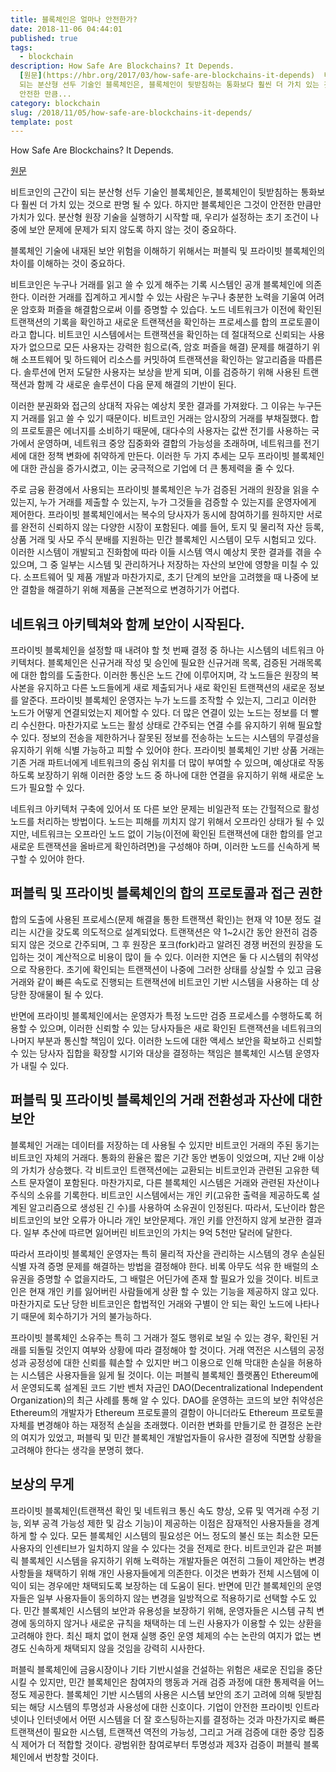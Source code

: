 ```yaml
---
title: 블록체인은 얼마나 안전한가?
date: 2018-11-06 04:44:01
published: true
tags:
  - blockchain
description: How Safe Are Blockchains? It Depends.
  [원문](https://hbr.org/2017/03/how-safe-are-blockchains-it-depends)  비트코인의 근간이
  되는 분산형 선두 기술인 블록체인은, 블록체인이 뒷받침하는 통화보다 훨씬 더 가치 있는 것으로 판명 될 수 있다. 하지만 블록체인은 그것이
  안전한 만큼...
category: blockchain
slug: /2018/11/05/how-safe-are-blockchains-it-depends/
template: post
---
```


How Safe Are Blockchains? It Depends.

[원문](https://hbr.org/2017/03/how-safe-are-blockchains-it-depends)

비트코인의 근간이 되는 분산형 선두 기술인 블록체인은, 블록체인이 뒷받침하는 통화보다 훨씬 더 가치 있는 것으로 판명 될 수 있다. 하지만 블록체인은 그것이 안전한 만큼만 가치가 있다. 분산형 원장 기술을 실행하기 시작할 때, 우리가 설정하는 초기 조건이 나중에 보안 문제에 문제가 되지 않도록 하지 않는 것이 중요하다.

블록체인 기술에 내재된 보안 위험을 이해하기 위해서는 퍼블릭 및 프라이빗 블록체인의 차이를 이해하는 것이 중요하다.

비트코인은 누구나 거래를 읽고 쓸 수 있게 해주는 기록 시스템인 공개 블록체인에 의존한다. 이러한 거래를 집계하고 게시할 수 있는 사람은 누구나 충분한 노력을 기울여 어려운 암호화 퍼즐을 해결함으로써 이를 증명할 수 있습다. 노드 네트워크가 이전에 확인된 트랜잭션의 기록을 확인하고 새로운 트랜잭션을 확인하는 프로세스를 합의 프로토콜이라고 합니다. 비트코인 시스템에서는 트랜잭션을 확인하는 데 절대적으로 신뢰되는 사용자가 없으므로 모든 사용자는 강력한 힘으로(즉, 암호 퍼즐을 해결) 문제를 해결하기 위해 소프트웨어 및 하드웨어 리소스를 커밋하여 트랜잭션을 확인하는 알고리즘을 따릅른다. 솔루션에 먼저 도달한 사용자는 보상을 받게 되며, 이를 검증하기 위해 사용된 트랜잭션과 함께 각 새로운 솔루션이 다음 문제 해결의 기반이 된다.

이러한 분권화와 접근의 상대적 자유는 예상치 못한 결과를 가져왔다. 그 이유는 누구든지 거래를 읽고 쓸 수 있기 때문이다. 비트코인 거래는 암시장의 거래를 부채질했다. 합의 프로토콜은 에너지를 소비하기 때문에, 대다수의 사용자는 값싼 전기를 사용하는 국가에서 운영하며, 네트워크 중앙 집중화와 결합의 가능성을 초래하며, 네트워크를 전기세에 대한 정책 변화에 취약하게 만든다. 이러한 두 가지 추세는 모두 프라이빗 블록체인에 대한 관심을 증가시켰고, 이는 궁극적으로 기업에 더 큰 통제력을 줄 수 있다.

주로 금융 환경에서 사용되는 프라이빗 블록체인은 누가 검증된 거래의 원장을 읽을 수 있는지, 누가 거래를 제출할 수 있는지, 누가 그것들을 검증할 수 있는지를 운영자에게 제어한다. 프라이빗 블록체인에서는 복수의 당사자가 동시에 참여하기를 원하지만 서로를 완전히 신뢰하지 않는 다양한 시장이 포함된다. 예를 들어, 토지 및 물리적 자산 등록, 상품 거래 및 사모 주식 분배를 지원하는 민간 블록체인 시스템이 모두 시험되고 있다. 이러한 시스템이 개발되고 진화함에 따라 이들 시스템 역시 예상치 못한 결과를 겪을 수 있으며, 그 중 일부는 시스템 및 관리하거나 저장하는 자산의 보안에 영향을 미칠 수 있다. 소프트웨어 및 제품 개발과 마찬가지로, 초기 단계의 보안을 고려했을 때 나중에 보안 결함을 해결하기 위해 제품을 근본적으로 변경하기가 어렵다.

## 네트워크 아키텍쳐와 함께 보안이 시작된다.

프라이빗 블록체인을 설정할 때 내려야 할 첫 번째 결정 중 하나는 시스템의 네트워크 아키텍처다. 블록체인은 신규거래 작성 및 승인에 필요한 신규거래 목록, 검증된 거래목록에 대한 합의를 도출한다. 이러한 통신은 노드 간에 이루어지며, 각 노드들은 원장의 복사본을 유지하고 다른 노드들에게 새로 제출되거나 새로 확인된 트랜잭션의 새로운 정보를 알준다. 프라이빗 블록체인 운영자는 누가 노드를 조작할 수 있는지, 그리고 이러한 노드가 어떻게 연결되었는지 제어할 수 있다. 더 많은 연결이 있는 노드는 정보를 더 빨리 수신한다. 마찬가지로 노드는 활성 상태로 간주되는 연결 수를 유지하기 위해 필요할 수 있다. 정보의 전송을 제한하거나 잘못된 정보를 전송하는 노드는 시스템의 무결성을 유지하기 위해 식별 가능하고 피할 수 있어야 한다. 프라이빗 블록체인 기반 상품 거래는 기존 거래 파트너에게 네트워크의 중심 위치를 더 많이 부여할 수 있으며, 예상대로 작동하도록 보장하기 위해 이러한 중앙 노드 중 하나에 대한 연결을 유지하기 위해 새로운 노드가 필요할 수 있다.

네트워크 아키텍처 구축에 있어서 또 다른 보안 문제는 비일관적 또는 간헐적으로 활성 노드를 처리하는 방법이다. 노드는 피해를 끼치지 않기 위해서 오프라인 상태가 될 수 있지만, 네트워크는 오프라인 노드 없이 기능(이전에 확인된 트랜잭션에 대한 합의를 얻고 새로운 트랜잭션을 올바르게 확인하려면)을 구성해야 하며, 이러한 노드를 신속하게 복구할 수 있어야 한다.

## 퍼블릭 및 프라이빗 블록체인의 합의 프로토콜과 접근 권한

합의 도출에 사용된 프로세스(문제 해결을 통한 트랜잭션 확인)는 현재 약 10분 정도 걸리는 시간을 갖도록 의도적으로 설계되었다. 트랜잭션은 약 1~2시간 동안 완전히 검증되지 않은 것으로 간주되며, 그 후 원장은 포크(fork)라고 알려진 경쟁 버전의 원장을 도입하는 것이 계산적으로 비용이 많이 들 수 있다. 이러한 지연은 둘 다 시스템의 취약성으로 작용한다. 초기에 확인되는 트랜잭션이 나중에 그러한 상태를 상실할 수 있고 금융 거래와 같이 빠른 속도로 진행되는 트랜잭션에 비트코인 기반 시스템을 사용하는 데 상당한 장애물이 될 수 있다.

반면에 프라이빗 블록체인에서는 운영자가 특정 노드만 검증 프로세스를 수행하도록 허용할 수 있으며, 이러한 신뢰할 수 있는 당사자들은 새로 확인된 트랜잭션을 네트워크의 나머지 부분과 통신할 책임이 있다. 이러한 노드에 대한 액세스 보안을 확보하고 신뢰할 수 있는 당사자 집합을 확장할 시기와 대상을 결정하는 책임은 블록체인 시스템 운영자가 내릴 수 있다.

## 퍼블릭 및 프라이빗 블록체인의 거래 전환성과 자산에 대한 보안

블록체인 거래는 데이터를 저장하는 데 사용될 수 있지만 비트코인 거래의 주된 동기는 비트코인 자체의 거래다. 통화의 환율은 짧은 기간 동안 변동이 잇었으며, 지난 2배 이상의 가치가 상승했다. 각 비트코인 트랜잭션에는 교환되는 비트코인과 관련된 고유한 텍스트 문자열이 포함된다. 마찬가지로, 다른 블록체인 시스템은 거래와 관련된 자산이나 주식의 소유를 기록한다. 비트코인 시스템에서는 개인 키(고유한 출력을 제공하도록 설계된 알고리즘으로 생성된 긴 수)를 사용하여 소유권이 인정된다. 따라서, 도난이라 함은 비트코인의 보안 오류가 아니라 개인 보안문제다. 개인 키를 안전하지 않게 보관한 결과다. 일부 추산에 따르면 잃어버린 비트코인의 가치는 9억 5천만 달러에 달한다.

따라서 프라이빗 블록체인 운영자는 특히 물리적 자산을 관리하는 시스템의 경우 손실된 식별 자격 증명 문제를 해결하는 방법을 결정해야 한다. 비록 아무도 석유 한 배럴의 소유권을 증명할 수 없을지라도, 그 배럴은 어딘가에 존재 할 필요가 있을 것이다. 비트코인은 현재 개인 키를 잃어버린 사람들에게 상환 할 수 있는 기능을 제공하지 않고 있다. 마찬가지로 도난 당한 비트코인은 합법적인 거래와 구별이 안 되는 확인 노드에 나타나기 때문에 회수하기가 거의 불가능하다.

프라이빗 블록체인 소유주는 특히 그 거래가 절도 행위로 보일 수 있는 경우, 확인된 거래를 되돌릴 것인지 여부와 상황에 따라 결정해야 할 것이다. 거래 역전은 시스템의 공정성과 공정성에 대한 신뢰를 훼손할 수 있지만 버그 이용으로 인해 막대한 손실을 허용하는 시스템은 사용자들을 잃게 될 것이다. 이는 퍼블릭 블록체인 플랫폼인 Ethereum에서 운영되도록 설계된 코드 기반 벤처 자금인 DAO(Decentralizational Independent Organization)의 최근 사례를 통해 알 수 있다. DAO를 운영하는 코드의 보안 취약성은 Ethereum의 개발자가 Ethereum 프로토콜의 결함이 아니더라도 Ethereum 프로토콜 자체를 변경해야 하는 재정적 손실을 초래했다. 이러한 변화를 만들기로 한 결정은 논란의 여지가 있었고, 퍼블릭 및 민간 블록체인 개발업자들이 유사한 결정에 직면할 상황을 고려해야 한다는 생각을 분명히 했다.

## 보상의 무게

프라이빗 블록체인(트랜잭션 확인 및 네트워크 통신 속도 향상, 오류 및 역거래 수정 기능, 외부 공격 가능성 제한 및 감소 기능)이 제공하는 이점은 잠재적인 사용자들을 경계하게 할 수 있다. 모든 블록체인 시스템의 필요성은 어느 정도의 불신 또는 최소한 모든 사용자의 인센티브가 일치하지 않을 수 있다는 것을 전제로 한다. 비트코인과 같은 퍼블릭 블록체인 시스템을 유지하기 위해 노력하는 개발자들은 여전히 그들이 제안하는 변경사항들을 채택하기 위해 개인 사용자들에게 의존한다. 이것은 변화가 전체 시스템에 이익이 되는 경우에만 채택되도록 보장하는 데 도움이 된다. 반면에 민간 블록체인의 운영자들은 일부 사용자들이 동의하지 않는 변경을 일방적으로 적용하기로 선택할 수도 있다. 민간 블록체인 시스템의 보안과 유용성을 보장하기 위해, 운영자들은 시스템 규칙 변경에 동의하지 않거나 새로운 규칙을 채택하는 데 느린 사용자가 이용할 수 있는 상환을 고려해야 한다. 최신 패치 없이 현재 실행 중인 운영 체제의 수는 논란의 여지가 없는 변경도 신속하게 채택되지 않을 것임을 강력히 시사한다.

퍼블릭 블록체인에 금융시장이나 기타 기반시설을 건설하는 위험은 새로운 진입을 중단시킬 수 있지만, 민간 블록체인은 참여자의 행동과 거래 검증 과정에 대한 통제력을 어느 정도 제공한다. 블록체인 기반 시스템의 사용은 시스템 보안의 조기 고려에 의해 뒷받침되는 해당 시스템의 투명성과 사용성에 대한 신호이다. 기업이 안전한 프라이빗 인트라넷이나 인터넷에서 어떤 시스템을 더 잘 호스팅하는지를 결정하는 것과 마찬가지로 빠른 트랜잭션이 필요한 시스템, 트랜잭션 역전의 가능성, 그리고 거래 검증에 대한 중앙 집중식 제어가 더 적합할 것이다. 광범위한 참여로부터 투명성과 제3자 검증이 퍼블릭 블록체인에서 번창할 것이다.
